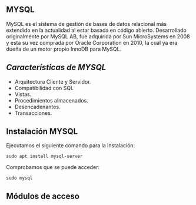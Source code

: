 ## MYSQL

MySQL es el sistema de gestión de bases de datos relacional más extendido en la actualidad al estar basada en código abierto. Desarrollado originalmente por MySQL AB, fue adquirida por Sun MicroSystems en 2008 y esta su vez comprada por Oracle Corporation en 2010, la cual ya era dueña de un motor propio InnoDB para MySQL.



## _Características de MYSQL_
- Arquitectura Cliente y Servidor.
- Compatibilidad con SQL
- Vistas.
- Procedimientos almacenados.
- Desencadenantes.
- Transacciones.


## Instalación MYSQL

Ejecutamos el siguiente comando para la instalación:
```
sudo apt install mysql-server
```

Comprobamos que se puede acceder:
```
sudo mysql
```

## Módulos de acceso
